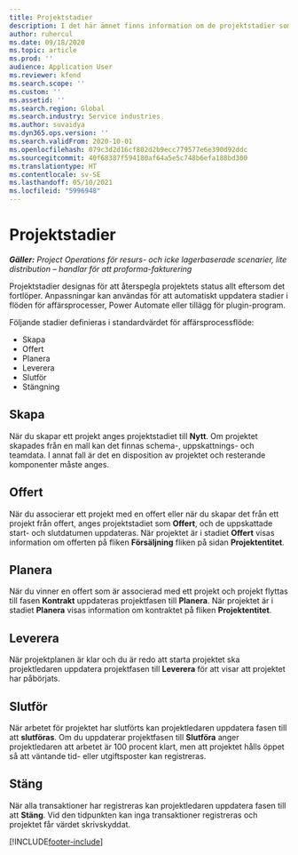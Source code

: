 ```yaml
---
title: Projektstadier
description: I det här ämnet finns information om de projektstadier som är tillgängliga i Microsoft Dynamics Project Operations.
author: ruhercul
ms.date: 09/18/2020
ms.topic: article
ms.prod: ''
audience: Application User
ms.reviewer: kfend
ms.search.scope: ''
ms.custom: ''
ms.assetid: ''
ms.search.region: Global
ms.search.industry: Service industries
ms.author: suvaidya
ms.dyn365.ops.version: ''
ms.search.validFrom: 2020-10-01
ms.openlocfilehash: 079c3d2d16cf802d2b9ecc779577e6e390d92ddc
ms.sourcegitcommit: 40f68387f594180af64a5e5c748b6efa188bd300
ms.translationtype: HT
ms.contentlocale: sv-SE
ms.lasthandoff: 05/10/2021
ms.locfileid: "5996948"
---
```

# <a name="project-stages"></a>Projektstadier

_**Gäller:** Project Operations för resurs- och icke lagerbaserade scenarier, lite distribution – handlar för att proforma-fakturering_

Projektstadier designas för att återspegla projektets status allt eftersom det fortlöper. Anpassningar kan användas för att automatiskt uppdatera stadier i flöden för affärsprocesser, Power Automate eller tillägg för plugin-program.

Följande stadier definieras i standardvärdet för affärsprocessflöde:

- Skapa
- Offert
- Planera
- Leverera
- Slutför
- Stängning 

## <a name="new"></a>Skapa

När du skapar ett projekt anges projektstadiet till **Nytt**. Om projektet skapades från en mall kan det finnas schema-, uppskattnings- och teamdata. I annat fall är det en disposition av projektet och resterande komponenter måste anges.

## <a name="quote"></a>Offert

När du associerar ett projekt med en offert eller när du skapar det från ett projekt från offert, anges projektstadiet som **Offert**, och de uppskattade start- och slutdatumen uppdateras. När projektet är i stadiet **Offert** visas information om offerten på fliken **Försäljning** fliken på sidan **Projektentitet**.

## <a name="plan"></a>Planera

När du vinner en offert som är associerad med ett projekt och projekt flyttas till fasen **Kontrakt** uppdateras projektfasen till **Planera**. När projektet är i stadiet **Planera** visas information om kontraktet på fliken **Projektentitet**.

## <a name="deliver"></a>Leverera

När projektplanen är klar och du är redo att starta projektet ska projektledaren uppdatera projektfasen till **Leverera** för att visar att projektet har påbörjats.

## <a name="complete"></a>Slutför 

När arbetet för projektet har slutförts kan projektledaren uppdatera fasen till att **slutföras**. Om du uppdaterar projektfasen till **Slutföra** anger projektledaren att arbetet är 100 procent klart, men att projektet hålls öppet så att väntande tid- eller utgiftsposter kan registreras.

## <a name="close"></a>Stäng

När alla transaktioner har registreras kan projektledaren uppdatera fasen till att **Stäng**. Vid den tidpunkten kan inga transaktioner registreras och projektet får värdet skrivskyddat.



[!INCLUDE[footer-include](../includes/footer-banner.md)]